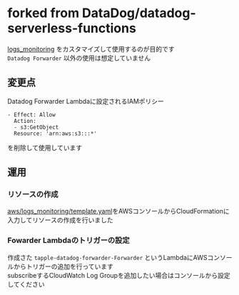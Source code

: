 # forked from DataDog/datadog-serverless-functions
[logs_monitoring](https://github.com/MatchingAgent/datadog-serverless-functions/tree/master/aws/logs_monitoring) をカスタマイズして使用するのが目的です  
`Datadog Forwarder` 以外の使用は想定していません  

## 変更点
Datadog Forwarder Lambdaに設定されるIAMポリシー
```
- Effect: Allow
  Action:
  - s3:GetObject
  Resource: 'arn:aws:s3:::*'
```
を削除して使用しています

## 運用
### リソースの作成
[aws/logs_monitoring/template.yaml](https://github.com/MatchingAgent/datadog-serverless-functions/blob/master/aws/logs_monitoring/template.yaml)をAWSコンソールからCloudFormationに入力してリソースの作成を行いました  

### Fowarder Lambdaのトリガーの設定
作成さた `tapple-datadog-forwarder-Forwarder` というLambdaにAWSコンソールからトリガーの追加を行っています  
subscribeするCloudWatch Log Groupを追加したい場合はコンソールから設定してください  
